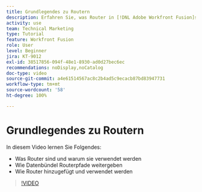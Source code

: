 ```yaml
---
title: Grundlegendes zu Routern
description: Erfahren Sie, was Router in [!DNL Adobe Workfront Fusion]sind und warum sie verwendet werden, wie Datenbündel Routerpfade weitergeben und wie Router hinzugefügt und verwendet werden.
activity: use
team: Technical Marketing
type: Tutorial
feature: Workfront Fusion
role: User
level: Beginner
jira: KT-9012
exl-id: 38517856-094f-48e1-8930-ad0d27bec6ec
recommendations: noDisplay,noCatalog
doc-type: video
source-git-commit: a4e61514567ac8c2b4ad5c9ecacb87bd83947731
workflow-type: tm+mt
source-wordcount: '58'
ht-degree: 100%

---
```


# Grundlegendes zu Routern

In diesem Video lernen Sie Folgendes:

* Was Router sind und warum sie verwendet werden
* Wie Datenbündel Routerpfade weitergeben
* Wie Router hinzugefügt und verwendet werden

>[!VIDEO](https://video.tv.adobe.com/v/335271/?quality=12&learn=on)
